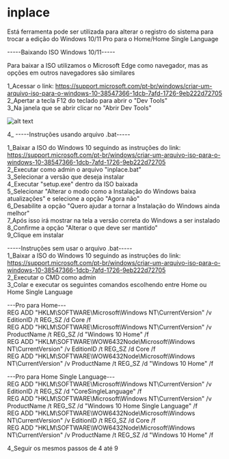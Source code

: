 # inplace

Está ferramenta pode ser utilizada para alterar o registro do sistema para trocar a edição do Windows 10/11 Pro para o Home/Home Single Language  

-----Baixando ISO Windows 10/11-----  
  
Para baixar a ISO utilizamos o Microsoft Edge como navegador, mas as opções em outros navegadores são similares  
  
1_Acessar o link: https://support.microsoft.com/pt-br/windows/criar-um-arquivo-iso-para-o-windows-10-38547366-1dcb-7afd-1726-9eb222d72705  
2_Apertar a tecla F12 do teclado para abrir o "Dev Tools"  
3_Na janela que se abrir clicar no "Abrir Dev Tools"  
  
![alt text](prints/print1)  
  
4_
-----Instruções usando arquivo .bat-----  
  
1_Baixar a ISO do Windows 10 seguindo as instruções do link: https://support.microsoft.com/pt-br/windows/criar-um-arquivo-iso-para-o-windows-10-38547366-1dcb-7afd-1726-9eb222d72705  
2_Executar como admin o arquivo "inplace.bat"  
3_Selecionar a versão que deseja instalar  
4_Executar "setup.exe" dentro da ISO baixada  
5_Selecionar "Alterar o modo como a Instalação do Windows baixa atualizações" e selecione a opção "Agora não"   
6_Desabilite a opção "Quero ajudar a tornar a Instalação do Windows ainda melhor"  
7_Após isso irá mostrar na tela a versão correta do Windows a ser instalado  
8_Confirme a opção "Alterar o que deve ser mantido"  
9_Clique em instalar  
  
-----Instruções sem usar o arquivo .bat-----  
1_Baixar a ISO do Windows 10 seguindo as instruções do link: https://support.microsoft.com/pt-br/windows/criar-um-arquivo-iso-para-o-windows-10-38547366-1dcb-7afd-1726-9eb222d72705  
2_Executar o CMD como admin  
3_Colar e executar os seguintes comandos escolhendo entre Home ou Home Single Language  
  
---Pro para Home---  
REG ADD "HKLM\SOFTWARE\Microsoft\Windows NT\CurrentVersion" /v EditionID /t REG_SZ /d Core /f  
REG ADD "HKLM\SOFTWARE\Microsoft\Windows NT\CurrentVersion" /v ProductName /t REG_SZ /d "Windows 10 Home" /f  
REG ADD "HKLM\SOFTWARE\WOW6432Node\Microsoft\Windows NT\CurrentVersion"  /v EditionID /t REG_SZ /d Core /f  
REG ADD "HKLM\SOFTWARE\WOW6432Node\Microsoft\Windows NT\CurrentVersion"  /v ProductName /t REG_SZ /d "Windows 10 Home" /f  

---Pro para Home Single Language---  
REG ADD "HKLM\SOFTWARE\Microsoft\Windows NT\CurrentVersion" /v EditionID /t REG_SZ /d "CoreSingleLanguage" /f  
REG ADD "HKLM\SOFTWARE\Microsoft\Windows NT\CurrentVersion" /v ProductName /t REG_SZ /d "Windows 10 Home Single Language" /f  
REG ADD "HKLM\SOFTWARE\WOW6432Node\Microsoft\Windows NT\CurrentVersion"  /v EditionID /t REG_SZ /d Core /f  
REG ADD "HKLM\SOFTWARE\WOW6432Node\Microsoft\Windows NT\CurrentVersion"  /v ProductName /t REG_SZ /d "Windows 10 Home" /f  
  
4_Seguir os mesmos passos de 4 até 9  






